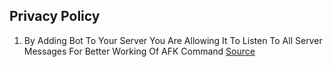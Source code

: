 ## Privacy Policy

1. By Adding Bot To Your Server You Are Allowing It To Listen To All Server Messages For Better Working Of AFK Command [Source](https://github.com/hadiazt/SoSiS-v2/blob/main/events/messageCreate.js)